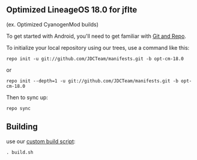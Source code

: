
Optimized LineageOS 18.0 for jflte
---------------
(ex. Optimized CyanogenMod builds)

To get started with Android, you'll need to get
familiar with [Git and Repo](http://source.android.com/source/using-repo.html).

To initialize your local repository using our trees, use a command like this:

    repo init -u git://github.com/JDCTeam/manifests.git -b opt-cm-18.0

or

    repo init --depth=1 -u git://github.com/JDCTeam/manifests.git -b opt-cm-18.0

Then to sync up:

    repo sync

Building
---------------


use our [custom build script](https://github.com/JDCTeam/android_vendor_jdc/blob/opt-cm-18.0/build.sh):

    . build.sh
